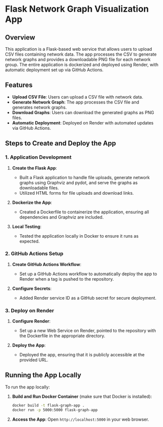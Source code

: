 # Flask Network Graph Visualization App

## Overview

This application is a Flask-based web service that allows users to upload CSV files containing network data. The app processes the CSV to generate network graphs and provides a downloadable PNG file for each network group. The entire application is dockerized and deployed using Render, with automatic deployment set up via GitHub Actions.

## Features

- **Upload CSV File**: Users can upload a CSV file with network data.
- **Generate Network Graph**: The app processes the CSV file and generates network graphs.
- **Download Graphs**: Users can download the generated graphs as PNG files.
- **Automatic Deployment**: Deployed on Render with automated updates via GitHub Actions.

## Steps to Create and Deploy the App

### 1. Application Development

1. **Create the Flask App**: 
   - Built a Flask application to handle file uploads, generate network graphs using Graphviz and pydot, and serve the graphs as downloadable files.
   - Utilized HTML forms for file uploads and download links.

2. **Dockerize the App**:
   - Created a Dockerfile to containerize the application, ensuring all dependencies and Graphviz are included.

3. **Local Testing**:
   - Tested the application locally in Docker to ensure it runs as expected.

### 2. GitHub Actions Setup

1. **Create GitHub Actions Workflow**:
   - Set up a GitHub Actions workflow to automatically deploy the app to Render when a tag is pushed to the repository.

2. **Configure Secrets**:
   - Added Render service ID as a GitHub secret for secure deployment.

### 3. Deploy on Render

1. **Configure Render**:
   - Set up a new Web Service on Render, pointed to the repository with the Dockerfile in the appropriate directory.

2. **Deploy the App**:
   - Deployed the app, ensuring that it is publicly accessible at the provided URL.

## Running the App Locally

To run the app locally:

1. **Build and Run Docker Container** (make sure that Docker is installed):
   ```bash
   docker build -t flask-graph-app .
   docker run -p 5000:5000 flask-graph-app
   ```

2. **Access the App**:
Open `http://localhost:5000` in your web browser.
